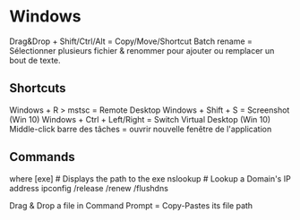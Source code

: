 # Windows

Drag&Drop + Shift/Ctrl/Alt = Copy/Move/Shortcut
Batch rename = Sélectionner plusieurs fichier & renommer pour ajouter ou remplacer un bout de texte.

## Shortcuts

Windows + R > mstsc = Remote Desktop
Windows + Shift + S = Screenshot (Win 10)
Windows + Ctrl + Left/Right = Switch Virtual Desktop (Win 10)
Middle-click barre des tâches = ouvrir nouvelle fenêtre de l'application

## Commands

  where [exe] # Displays the path to the exe
  nslookup # Lookup a Domain's IP address
  ipconfig
    /release
    /renew
    /flushdns

Drag & Drop a file in Command Prompt = Copy-Pastes its file path